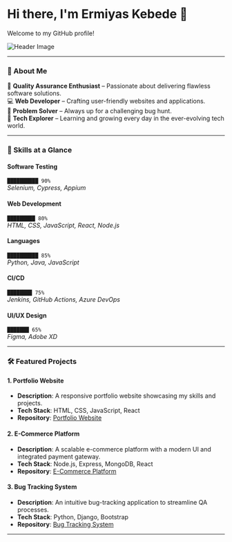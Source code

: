 # Hi there, I'm **Ermiyas Kebede** 👋  
Welcome to my GitHub profile!  

![Header Image](https://capsule-render.vercel.app/api?type=waving&color=gradient&height=200&section=header&text=Hello%20World!&fontSize=40)

---

### 🚀 About Me  
🌟 **Quality Assurance Enthusiast** – Passionate about delivering flawless software solutions.  
💻 **Web Developer** – Crafting user-friendly websites and applications.  
🔧 **Problem Solver** – Always up for a challenging bug hunt.  
🎯 **Tech Explorer** – Learning and growing every day in the ever-evolving tech world.  

---

### 💼 Skills at a Glance  

#### **Software Testing**  
`██████████ 90%`  
*Selenium, Cypress, Appium*  

#### **Web Development**  
`█████████ 80%`  
*HTML, CSS, JavaScript, React, Node.js*  

#### **Languages**  
`██████████ 85%`  
*Python, Java, JavaScript*  

#### **CI/CD**  
`████████ 75%`  
*Jenkins, GitHub Actions, Azure DevOps*  

#### **UI/UX Design**  
`███████ 65%`  
*Figma, Adobe XD*  

---

### 🛠️ Featured Projects  

#### **1. Portfolio Website**  
- **Description**: A responsive portfolio website showcasing my skills and projects.  
- **Tech Stack**: HTML, CSS, JavaScript, React  
- **Repository**: [Portfolio Website](https://github.com/bibi721/portfolio-website)  

#### **2. E-Commerce Platform**  
- **Description**: A scalable e-commerce platform with a modern UI and integrated payment gateway.  
- **Tech Stack**: Node.js, Express, MongoDB, React  
- **Repository**: [E-Commerce Platform](https://github.com/bibi721/e-commerce-platform)  

#### **3. Bug Tracking System**  
- **Description**: An intuitive bug-tracking application to streamline QA processes.  
- **Tech Stack**: Python, Django, Bootstrap  
- **Repository**: [Bug Tracking System](https://github.com/bibi721/bug-tracking-system)  

---
